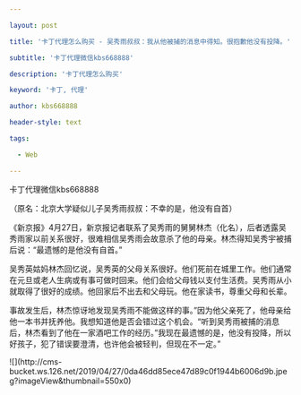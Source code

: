 ---
layout: post
title: '卡丁代理怎么购买 - 吴秀雨叔叔：我从他被捕的消息中得知。很抱歉他没有投降。'
subtitle: '卡丁代理微信kbs668888'
description: '卡丁代理怎么购买'
keyword: '卡丁, 代理'
author: kbs668888
header-style: text
tags:
  - Web
---
卡丁代理微信kbs668888

（原名：北京大学疑似儿子吴秀雨叔叔：不幸的是，他没有自首）

《新京报》4月27日，新京报记者联系了吴秀雨的舅舅林杰（化名），后者透露吴秀雨家以前关系很好，很难相信吴秀雨会故意杀了他的母亲。林杰得知吴秀宇被捕后说：“最遗憾的是他没有自首。”

吴秀英姑妈林杰回忆说，吴秀英的父母关系很好。他们死前在城里工作。他们通常在元旦或老人生病或有事可做时回来。他们会给父母钱以支付生活费。吴秀雨从小就取得了很好的成绩。他回家后不出去和父母玩。他在家读书，尊重父母和长辈。

事故发生后，林杰惊讶地发现吴秀雨不能做这样的事。”因为他父亲死了，他母亲给他一本书并抚养他。我想知道他是否会错过这个机会。“听到吴秀雨被捕的消息后，林杰看到了他在一家酒吧工作的经历。”我现在最遗憾的是，他没有投降，所以好孩子，犯了错误要澄清，也许他会被轻判，但现在不一定。”

![](http://cms-
bucket.ws.126.net/2019/04/27/0da46dd85ece47d89c0f1944b6006d9b.jpeg?imageView&thumbnail=550x0)  

